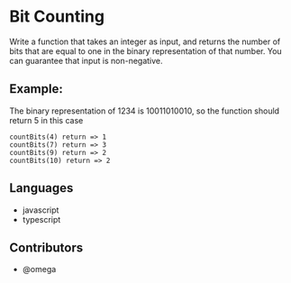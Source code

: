 # Bit Counting

Write a function that takes an integer as input, and returns the number of bits that are equal to one in the binary representation of that number. You can guarantee that input is non-negative.

## Example:

The binary representation of 1234 is 10011010010, so the function should return 5 in this case

    countBits(4) return => 1
    countBits(7) return => 3
    countBits(9) return => 2
    countBits(10) return => 2

## Languages

- javascript
- typescript

## Contributors

- @omega
